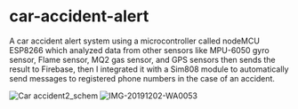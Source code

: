 # car-accident-alert
A car accident alert system using a microcontroller called nodeMCU ESP8266 which analyzed data from other sensors like MPU-6050 gyro sensor, 
Flame sensor, MQ2 gas sensor, and GPS sensors then sends the result to Firebase, then I integrated it with a Sim808 module to automatically 
send messages to registered phone numbers in the case of an accident. 

![Car accident2_schem](https://user-images.githubusercontent.com/17219534/196546556-c586b505-1c9b-4faf-8d32-6fb3e7658c8c.jpg)
![IMG-20191202-WA0053](https://user-images.githubusercontent.com/17219534/196546562-80721906-a06f-454f-bc6d-18c0ab22fb19.jpeg)
